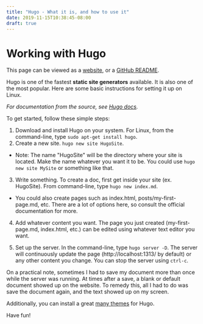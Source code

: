 ```yaml
---
title: "Hugo - What it is, and how to use it"
date: 2019-11-15T10:38:45-08:00
draft: true
---
```

# Working with Hugo

This page can be viewed as a [website](aredshaw.github.io), or a [GitHub README](https://github.com/aredshaw/aredshaw.github.io).

Hugo is one of the fastest **static site generators** available. It is also one of
the most popular. Here are some basic instructions for setting it up on Linux.

*For documentation from the source, see
[Hugo docs](https://gohugo.io/documentation/).*

To get started, follow these simple steps:

1. Download and install Hugo on your system. For Linux, from the
   command-line, type `sudo apt-get install hugo`.
2. Create a new site. `hugo new site HugoSite`.
 * Note: The name "HugoSite" will be the directory where your site is located. Make
  the name whatever you want it to be. You could use `hugo new site MySite` or
  something like that.

3. Write something. To create a doc, first get inside your site (ex. HugoSite). From command-line, type `hugo new
   index.md`.

  * You could also create pages such as index.html, posts/my-first-page.md, etc.
    There are a lot of options here, so consult the official documentation for
    more.

4. Add whatever content you want. The page you just created (my-first-page.md,
   index.html, etc.) can be edited using whatever text editor you want.

5. Set up the server. In the command-line, type `hugo server -D`. The server
   will continuously update the page (http://localhost:1313/ by default) or any
   other content you change. You can stop the server using `ctrl-c`.

On a practical note, sometimes I had to save my document more than once while the
server was running. At times after a save, a blank or default document showed up
on the website. To remedy this, all I had to do was save the document again, and
the text showed up on my screen.

Additionally, you can install a great [many themes](https://themes.gohugo.io/) for Hugo.

Have fun!
